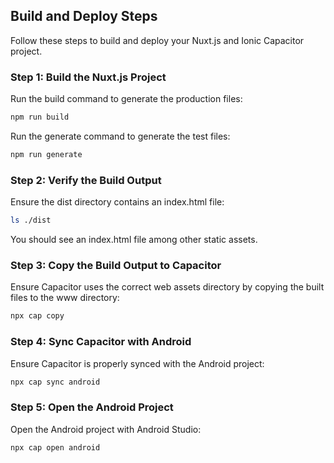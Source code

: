 ## Build and Deploy Steps

Follow these steps to build and deploy your Nuxt.js and Ionic Capacitor project.

### Step 1: Build the Nuxt.js Project

Run the build  command to generate the production files:

```bash
npm run build
```

Run the generate  command to generate the test files:

```bash
npm run generate
```


### Step 2: Verify the Build Output

Ensure the dist directory contains an index.html file:

```bash
ls ./dist
```

You should see an index.html file among other static assets.

### Step 3: Copy the Build Output to Capacitor

Ensure Capacitor uses the correct web assets directory by copying the built files to the www directory:

```bash
npx cap copy
```

### Step 4: Sync Capacitor with Android
Ensure Capacitor is properly synced with the Android project:


```bash
npx cap sync android
```

### Step 5: Open the Android Project
Open the Android project with Android Studio:

```bash
npx cap open android
```
